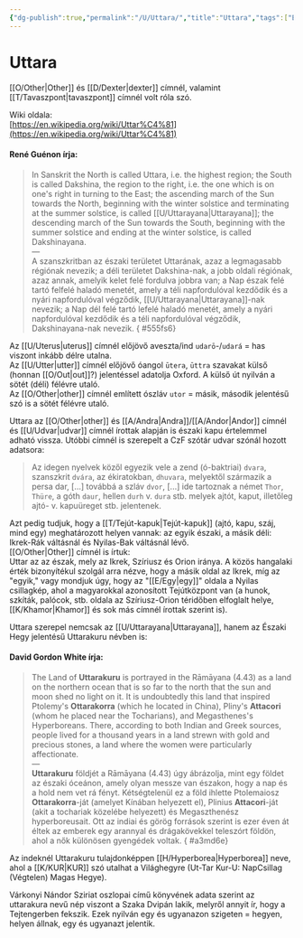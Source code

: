 ```yaml
---
{"dg-publish":true,"permalink":"/U/Uttara/","title":"Uttara","tags":["Englishtexttranslated"],"created":"2023-10-17T08:05","updated":"2025-07-14T17:46"}
---
```



# Uttara

[[O/Other\|Other]] és [[D/Dexter\|dexter]] címnél, valamint [[T/Tavaszpont\|tavaszpont]] címnél volt róla szó.  

Wiki oldala:  
[https://en.wikipedia.org/wiki/Uttar%C4%81](https://en.wikipedia.org/wiki/Uttar%C4%81)

#### René Guénon írja:  

> In Sanskrit the North is called Uttara, i.e. the highest region; the South is called Dakshina, the region to the right, i.e. the one which is on one's right in turning to the East; the ascending march of the Sun towards the North, beginning with the winter solstice and terminating at the summer solstice, is called [[U/Uttarayana\|Uttarayana]]; the descending march of the Sun towards the South, beginning with the summer solstice and ending at the winter solstice, is called Dakshinayana.  
> —  
> A szanszkritban az északi területet Uttarának, azaz a legmagasabb régiónak nevezik; a déli területet Dakshina-nak, a jobb oldali régiónak, azaz annak, amelyik kelet felé fordulva jobbra van; a Nap észak felé tartó felfelé haladó menetét, amely a téli napfordulóval kezdődik és a nyári napfordulóval végződik, [[U/Uttarayana\|Uttarayana]]-nak nevezik; a Nap dél felé tartó lefelé haladó menetét, amely a nyári napfordulóval kezdődik és a téli napfordulóval végződik, Dakshinayana-nak nevezik.  { #555fs6}


  
Az [[U/Uterus\|uterus]] címnél előjövő aveszta/ind `udarō`-/`udará` = has viszont inkább délre utalna.  
Az [[U/Utter\|utter]] címnél előjövő óangol `ūtera`, `ūttra` szavakat külső (honnan [[O/Out\|out]]?) jelentéssel adatolja Oxford. A külső út nyilván a sötét (déli) félévre utaló.  
Az [[O/Other\|other]] címnél említett ószláv `utor` = másik, második jelentésű szó is a sötét félévre utaló.  

Uttara az [[O/Other\|other]] és [[A/Andra\|Andra]]/[[A/Andor\|Andor]] címnél és [[U/Udvar\|udvar]] címnél írottak alapján is északi kapu értelemmel adható vissza. Utóbbi címnél is szerepelt a CzF szótár udvar szónál hozott adatsora:  
> Az idegen nyelvek közől egyezik vele a zend (ó-baktriai) `dvara`, szanszkrit `dvára`, az ékiratokban, `dhuvara`, melyektől származik a persa dar, \[...\] továbbá a szláv `dvor`, \[...\] ide tartoznak a német `Thor`, `Thüre`, a góth `daur`, hellen `durh` v. `dura` stb. melyek ajtót, kaput, illetőleg ajtó- v. kapuüreget stb. jelentenek.  

Azt pedig tudjuk, hogy a [[T/Tejút-kapuk\|Tejút-kapuk]] (ajtó, kapu, száj, mind egy) meghatározott helyen vannak: az egyik északi, a másik déli: Ikrek-Rák váltásnál és Nyilas-Bak váltásnál lévő.  
[[O/Other\|Other]] címnél is írtuk:  
Uttar az az észak, mely az Ikrek, Szíriusz és Orion iránya. A közös hangalaki érték bizonyítékul szolgál arra nézve, hogy a másik oldal az Ikrek, míg az "egyik," vagy mondjuk úgy, hogy az "[[E/Egy\|egy]]" oldala a Nyilas csillagkép, ahol a magyarokkal azonosított Tejútközpont van (a hunok, szkíták, palócok, stb. oldala az Szíriusz-Orion téridőben elfoglalt helye, [[K/Khamor\|Khamor]] és sok más címnél írottak szerint is).  

Uttara szerepel nemcsak az [[U/Uttarayana\|Uttarayana]], hanem az Északi Hegy jelentésű Uttarakuru névben is:  

#### David Gordon White írja:

> The Land of **Uttarakuru** is portrayed in the Rāmāyana (4.43) as a land on the northern ocean that is so far to the north that the sun and moon shed no light on it. It is undoubtedly this land that inspired Ptolemy's **Ottarakorra** (which he located in China), Pliny's **Attacori** (whom he placed near the Tocharians), and Megasthenes's Hyperboreans. There, according to both Indian and Greek sources, people lived for a thousand years in a land strewn with gold and precious stones, a land where the women were particularly affectionate.  
> —  
> **Uttarakuru** földjét a Rāmāyana (4.43) úgy ábrázolja, mint egy földet az északi óceánon, amely olyan messze van északon, hogy a nap és a hold nem vet rá fényt. Kétségtelenül ez a föld ihlette Ptolemaiosz **Ottarakorra**-ját (amelyet Kínában helyezett el), Plinius **Attacori**-ját (akit a tochariak közelébe helyezett) és Megaszthenész hyperboreusait. Ott az indiai és görög források szerint is ezer éven át éltek az emberek egy arannyal és drágakövekkel teleszórt földön, ahol a nők különösen gyengédek voltak.  { #a3md6e}


Az indeknél Uttarakuru tulajdonképpen [[H/Hyperborea\|Hyperborea]] neve, ahol a [[K/KUR\|KUR]] szó utalhat a Világhegyre (Ut-Tar Kur-U: NapCsillag (Végtelen) Magas Hegye).  

Várkonyi Nándor Sziriat oszlopai című könyvének adata szerint az uttarakura nevű nép viszont a Szaka Dvipán lakik, melyről annyit ír, hogy a Tejtengerben fekszik. Ezek nyilván egy és ugyanazon szigeten = hegyen, helyen állnak, egy és ugyanazt jelentik.  
